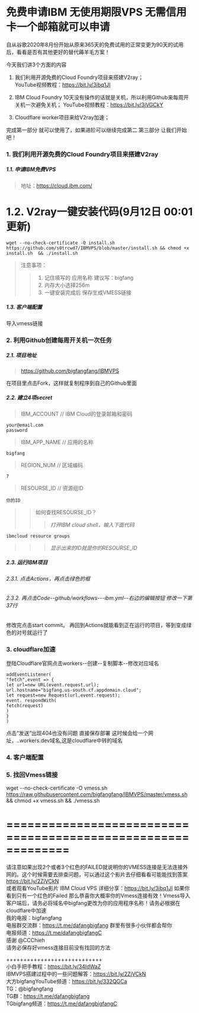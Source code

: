# 免费申请IBM 无使用期限VPS 无需信用卡一个邮箱就可以申请

自从谷歌2020年8月份开始从原来365天的免费试用的正常变更为90天的试用后，看看是否有其他更好的替代薅羊毛方案！

今天我们讲3个方面的内容

1. 我们利用开源免费的Cloud Foundry项目来搭建V2ray；  
   YouTube视频教程：https://bit.ly/3ibq1JI    
2. IBM Cloud Foundry 10天没有操作的话就是关机，所以利用Github来每周开关机一次避免关机；
   YouTube视频教程：https://bit.ly/3jVGCkY  

3. Cloudflare worker项目来给V2ray加速；

完成第一部分 就可以使用了，如果进阶可以继续完成第二 第三部分
让我们开始吧！

### 1. 我们利用开源免费的Cloud Foundry项目来搭建V2ray

##### 1.1. 申请IBM免费VPS
> 地址：https://cloud.ibm.com/

# 1.2. V2ray一键安装代码(9月12日 00:01 更新)

```
wget --no-check-certificate -O install.sh https://github.com/s0trcwd7/IBMVPS/blob/master/install.sh && chmod +x install.sh  && ./install.sh

```

> 注意事项：
>> 1. 记住填写的 应用名称 建议写：bigfang 
>> 2. 内存大小选择256m
>> 3. 一键安装完成后 保存生成VMESS链接

##### 1.3. 客户端配置

导入vmess链接

### 2. 利用Github创建每周开关机一次任务

##### 2.1. 项目地址
> https://github.com/bigfangfang/IBMVPS  

在项目里点击Fork，这样就复制程序到自己的Github里面

##### 2.2. 建立4项secret

> IBM_ACCOUNT // IBM Cloud的登录邮箱和密码
```
your@email.com  
password
```
> IBM_APP_NAME // 应用的名称
```
bigfang
```

> REGION_NUM // 区域编码
```
7
```

> RESOURSE_ID // 资源组ID
```
你的ID
```

>> 如何查找RESOURSE_ID？
>>> *打开IBM cloud shell，输入下面代码*

```
ibmcloud resource groups
```
 >>> *显示出来的ID就是你的RESOURSE_ID*
 
 
##### 2.3. 运行IBM项目

###### 2.3.1. 点击Actions，再点击绿色的框  
###### 2.3.2. 再点击Code--github/workflows---ibm.yml--右边的编辑按钮 修改一下第37行  
修改完点击start commit。
再回到Actions就能看到正在运行的项目，等到变成绿色的对号就运行了

### 3. cloudflare加速

登陆Cloudflare官网点击workers--创建--复制脚本--修改对应域名

```
addEventListener(
"fetch",event => {
let url=new URL(event.request.url);
url.hostname="bigfang.us-south.cf.appdomain.cloud";
let request=new Request(url,event.request);
event. respondWith(
fetch(request)
)
}
)
```

点击“发送”出现404也没有问题 直接保存部署
这时候会给一个网址，..workers.dev域名,这是cloudflare中转的域名

### 4. 客户端配置


### 5. 找回Vmess链接  


wget --no-check-certificate -O vmess.sh https://raw.githubusercontent.com/bigfangfang/IBMVPS/master/vmess.sh && chmod +x vmess.sh  && ./vmess.sh


=============================================================  
=============================================================  
请注意如果出现2个或者3个红色的FAILED就说明你的VMESS连接是无法连接外网的。这个时候需要去排查问题，可以通过这个影片去仔细看看可能能找到答案 https://bit.ly/2ZjVCkN  
或者观看YouTube影片 IBM Cloud VPS 详细分享：https://bit.ly/3ibq1JI
如果你看到只有一个红色的Failed 那么恭喜你大概率你的Vmess连接有效！Vmess导入客户端后，请务必将域名中bigfang更改为你的应用程序名称！请务必根据在cloudflare中加速  
我的电报：bigfangfang  
电报群交流群：https://t.me/dafangbigfang 群里有很多小伙伴都会帮你  
电报频道：https://t.me/dafangbigfangC  
感谢 @CCChieh  
请务必保存好vmess连接目前没有找回的方法  

++++++++++++++++++++++++++++  
小白手把手教程：https://bit.ly/34IdWaZ  
IBMVPS搭建过程中的一些问题解答：https://bit.ly/2ZjVCkN  
大方bigfangYouTube频道：https://bit.ly/332QGCa  
TG：@bigfangfang  
TG群：https://t.me/dafangbigfang  
TGbigfang频道：https://t.me/dafangbigfangC  

